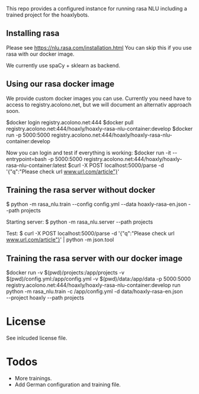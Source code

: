 This repo provides a configured instance for running rasa NLU including a trained project for the hoaxlybots.

## Installing rasa

Please see https://nlu.rasa.com/installation.html 
You can skip this if you use rasa with our docker image.


We currently use spaCy + sklearn as backend.

## Using our rasa docker image

We provide custom docker images you can use. Currently you need have to access to registry.acolono.net, 
but we will document an alternativ approach soon.

$docker login registry.acolono.net:444
$docker pull registry.acolono.net:444/hoaxly/hoaxly-rasa-nlu-container:develop
$docker run -p 5000:5000 registry.acolono.net:444/hoaxly/hoaxly-rasa-nlu-container:develop

Now you can login and test if everything is working:
$docker run -it --entrypoint=bash -p 5000:5000 registry.acolono.net:444/hoaxly/hoaxly-rasa-nlu-container:latest
$curl -X POST localhost:5000/parse -d '{"q":"Please check url www.url.com/article"}'

## Training the rasa server without docker

$ python -m rasa_nlu.train --config config.yml --data hoaxly-rasa-en.json --path projects

Starting server:
$ python -m rasa_nlu.server --path projects

Test:
$ curl -X POST localhost:5000/parse -d '{"q":"Please check url www.url.com/article"}' | python -m json.tool


## Training the rasa server with our docker image

$docker run -v $(pwd)/projects:/app/projects 
 -v $(pwd)/config.yml:/app/config.yml 
 -v $(pwd)/data:/app/data  -p 5000:5000 
 registry.acolono.net:444/hoaxly/hoaxly-rasa-nlu-container:develop 
 run python -m rasa_nlu.train  -c /app/config.yml  -d data/hoaxly-rasa-en.json  
 --project hoaxly  --path projects

# License

See inlcuded license file.

# Todos
- More trainings.
- Add German configuration and training file.
